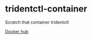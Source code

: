 # tridentctl-container
Scratch that container tridentctl

[Docker hub](https://hub.docker.com/repository/docker/mrlindblom/tridentctl)
